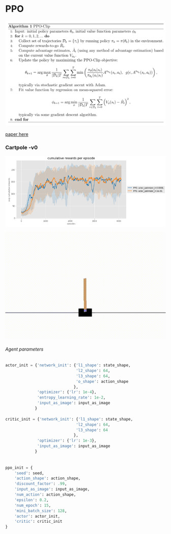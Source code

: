 # PPO
![](.images/algorithm.png)

[paper here](https://arxiv.org/abs/1707.06347)

### Cartpole -v0

![result_reward](.images/result.png)



![pendulum_gif](.images/cartpole.gif)

###### Agent parameters 

```python
actor_init = {'network_init': {'l1_shape': state_shape, 
                               'l2_shape': 64, 
                               'l3_shape': 64,
                               'o_shape': action_shape
                              },
              'optimizer': {'lr': 1e-4},
              'entropy_learning_rate': 1e-2,
              'input_as_image': input_as_image
             }

critic_init = {'network_init': {'l1_shape': state_shape, 
                               'l2_shape': 64, 
                               'l3_shape': 64
                              },
              'optimizer': {'lr': 1e-3},
              'input_as_image': input_as_image
             }


ppo_init = {
    'seed': seed,
    'action_shape': action_shape,
    'discount_factor': .99,
    'input_as_image': input_as_image,
    'num_action': action_shape,
    'epsilon': 0.2,
    'num_epoch': 15,
    'mini_batch_size': 128,
    'actor': actor_init,
    'critic': critic_init
}
```

